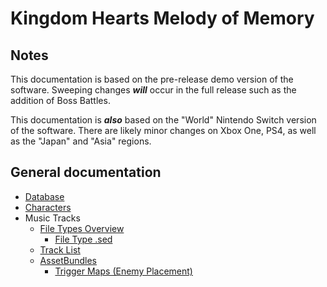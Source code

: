 # Kingdom Hearts Melody of Memory

## Notes

This documentation is based on the pre-release demo version of the software. Sweeping changes ***will*** occur in the full release such as the addition of Boss Battles.

This documentation is ***also*** based on the "World" Nintendo Switch version of the software. There are likely minor changes on Xbox One, PS4, as well as the "Japan" and "Asia" regions.

## General documentation

* [Database](database.md)
* [Characters](characters.md)
* Music Tracks
  * [File Types Overview](files.md)
    * [File Type .sed](sed.md)
  * [Track List](tracks.md)
  * [AssetBundles](assetbundle.md)
    * [Trigger Maps (Enemy Placement)](trigger.md)
